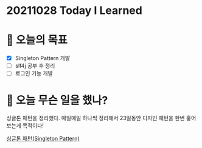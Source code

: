# 20211028 Today I Learned

# 🎯 오늘의 목표

- [x]  Singleton Pattern 개발
- [ ]  slf4j 공부 후 정리
- [ ]  로그인 기능 개발

# 📖 오늘 무슨 일을 했나?

싱글톤 패턴을 정리했다. 매일매일 하나씩 정리해서 23일동안 디자인 패턴을 한번 훑어보는게 목적이다!

[싱글톤 패턴(Singleton Pattern)](https://kj97.tistory.com/105?category=868790)
